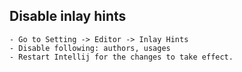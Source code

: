 
## Disable inlay hints
    - Go to Setting -> Editor -> Inlay Hints
    - Disable following: authors, usages
    - Restart Intellij for the changes to take effect.
